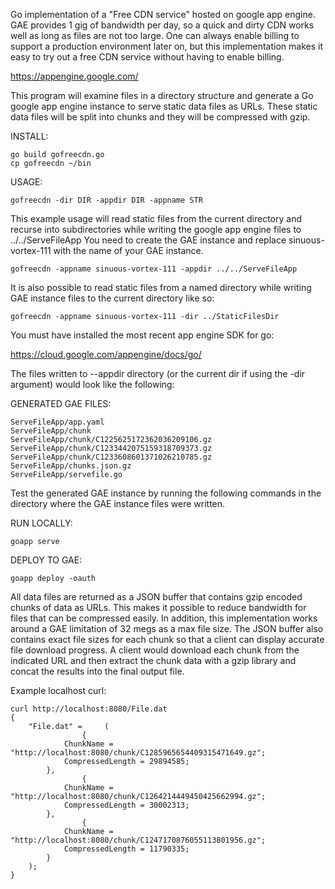 Go implementation of a "Free CDN service" hosted on google app engine. GAE provides 1 gig of
bandwidth per day, so a quick and dirty CDN works well as long as files are not too large.
One can always enable billing to support a production environment later on, but this
implementation makes it easy to try out a free CDN service without having to enable billing.

https://appengine.google.com/

This program will examine files in a directory structure and generate a Go google app engine
instance to serve static data files as URLs. These static data files will be split into chunks
and they will be compressed with gzip.

INSTALL:

	go build gofreecdn.go
	cp gofreecdn ~/bin

USAGE:

	gofreecdn -dir DIR -appdir DIR -appname STR

This example usage will read static files from the current directory and recurse
into subdirectories while writing the google app engine files to ../../ServeFileApp
You need to create the GAE instance and replace sinuous-vortex-111 with the name
of your GAE instance.

	gofreecdn -appname sinuous-vortex-111 -appdir ../../ServeFileApp

It is also possible to read static files from a named directory while writing
GAE instance files to the current directory like so:

	gofreecdn -appname sinuous-vortex-111 -dir ../StaticFilesDir

You must have installed the most recent app engine SDK for go:

https://cloud.google.com/appengine/docs/go/

The files written to --appdir directory (or the current dir if using the -dir argument)
would look like the following:

GENERATED GAE FILES:

	ServeFileApp/app.yaml
	ServeFileApp/chunk
	ServeFileApp/chunk/C1225625172362036209106.gz
	ServeFileApp/chunk/C1233442075159318709373.gz
	ServeFileApp/chunk/C1233608601371026210785.gz
	ServeFileApp/chunks.json.gz
	ServeFileApp/servefile.go

Test the generated GAE instance by running the following commands in the
directory where the GAE instance files were written.

RUN LOCALLY:

	goapp serve

DEPLOY TO GAE:

	goapp deploy -oauth

All data files are returned as a JSON buffer that contains gzip encoded chunks
of data as URLs. This makes it possible to reduce bandwidth for files that can be
compressed easily. In addition, this implementation works around a GAE limitation
of 32 megs as a max file size. The JSON buffer also contains exact file sizes
for each chunk so that a client can display accurate file download progress.
A client would download each chunk from the indicated URL and then extract the
chunk data with a gzip library and concat the results into the final output file.

Example localhost curl:

	curl http://localhost:8080/File.dat
	{
    	"File.dat" =     (
                	{
            	ChunkName = "http://localhost:8080/chunk/C1285965654409315471649.gz";
            	CompressedLength = 29894585;
        	},
                	{
            	ChunkName = "http://localhost:8080/chunk/C1264214449450425662994.gz";
            	CompressedLength = 30002313;
        	},
                	{
            	ChunkName = "http://localhost:8080/chunk/C1247170876055113801956.gz";
            	CompressedLength = 11790335;
        	}
    	);
	}

